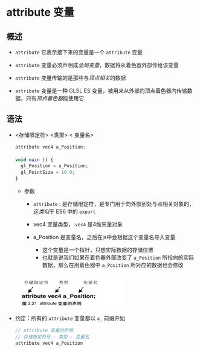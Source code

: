 # attribute 变量

## 概述

+ `attribute` 它表示接下来的变量是一个 `attribute` 变量
+ `attribute` 变量必须声明成*全局变量*，数据将从着色器外部传给该变量

+ `attribute` 变量传输的是那些与*顶点相关*的数据

+ `attribute` 变量是一种 GLSL ES 变量，被用来从外部向顶点着色器内传输数据，只有*顶点着色器*能使用它

## 语法

+ <存储限定符> <类型> < 变量名>

  ```js
  attribute vec4 a_Position;

  void main () {
    gl_Position = a_Position;
    gl_PointSize = 10.0;
  }
  ```

  + 参数

    + `attribute` : 是存储限定符，是专门用于向外部到处与点相关对象的，这*类似*于 ES6 中的 `export`
    + vec4 变量类型， `vec4` 是4维矢量对象
    + a_Position 是变量名，之后在js中会根据这个变量名导入变量

      + 这个变量是一个指针，只想实际数据的存储位置
      + 也就是说我们如果在着色器外部改变了 `a_Position` 所指向的实际数据，那么在用着色器中 `a_Position` 所对应的数据也会修改

  ![alt text](images/attribute变量的声明.png)

+ 约定：所有的 `attribute` 变量都以 `a_` 前缀开始

  ```js
  // attribute 变量的声明
  // 存储限定符号 - 类型 - 变量名
  attribute vec4 a_Position
  ```
